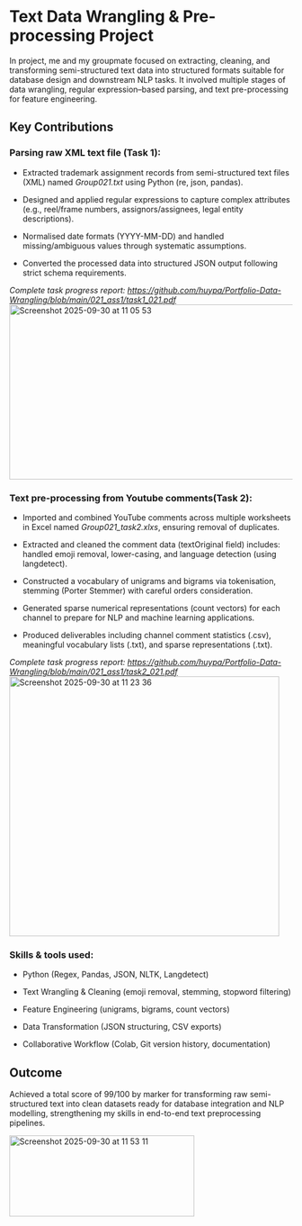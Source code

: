 # Text Data Wrangling & Pre-processing Project
In project, me and my groupmate focused on extracting, cleaning, and transforming semi-structured text data into structured formats suitable for database design and downstream NLP tasks. It involved multiple stages of data wrangling, regular expression–based parsing, and text pre-processing for feature engineering.
## Key Contributions

### Parsing raw XML text file (Task 1):

- Extracted trademark assignment records from semi-structured text files (XML) named *Group021.txt* using Python (re, json, pandas).

- Designed and applied regular expressions to capture complex attributes (e.g., reel/frame numbers, assignors/assignees, legal entity descriptions).

- Normalised date formats (YYYY-MM-DD) and handled missing/ambiguous values through systematic assumptions.

- Converted the processed data into structured JSON output following strict schema requirements.

*Complete task progress report: https://github.com/huypa/Portfolio-Data-Wrangling/blob/main/021_ass1/task1_021.pdf*
<img width="820" height="311" alt="Screenshot 2025-09-30 at 11 05 53" src="https://github.com/user-attachments/assets/48d1e7cd-7e44-4cd3-ae60-5d6ecf9742a2" />


### Text pre-processing from Youtube comments(Task 2):

- Imported and combined YouTube comments across multiple worksheets in Excel named *Group021_task2.xlxs*, ensuring removal of duplicates.

- Extracted and cleaned the comment data (textOriginal field) includes: handled emoji removal, lower-casing, and language detection (using langdetect).

- Constructed a vocabulary of unigrams and bigrams via tokenisation, stemming (Porter Stemmer) with careful orders consideration.

- Generated sparse numerical representations (count vectors) for each channel to prepare for NLP and machine learning applications.

- Produced deliverables including channel comment statistics (.csv), meaningful vocabulary lists (.txt), and sparse representations (.txt).

*Complete task progress report: https://github.com/huypa/Portfolio-Data-Wrangling/blob/main/021_ass1/task2_021.pdf*
<img width="480" height="462" alt="Screenshot 2025-09-30 at 11 23 36" src="https://github.com/user-attachments/assets/ba2ddb14-1a01-44b6-a711-34bec4121391" />

### Skills & tools used:

- Python (Regex, Pandas, JSON, NLTK, Langdetect)

- Text Wrangling & Cleaning (emoji removal, stemming, stopword filtering)

- Feature Engineering (unigrams, bigrams, count vectors)

- Data Transformation (JSON structuring, CSV exports)

- Collaborative Workflow (Colab, Git version history, documentation)

## Outcome
Achieved a total score of 99/100 by marker for transforming raw semi-structured text into clean datasets ready for database integration and NLP modelling, strengthening my skills in end-to-end text preprocessing pipelines.

<img width="329" height="144" alt="Screenshot 2025-09-30 at 11 53 11" src="https://github.com/user-attachments/assets/487eb3de-fb13-4838-a35f-c17e86bced17" />

